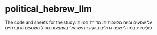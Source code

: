 # political_hebrew_llm
The code and sheets for the study: על שסעים ובינה מלאכותית: מדידת הטיות פוליטיות במודלי שפה גדולים בהקשר הישראלי באמצעות מודל השסעים החברתיים
